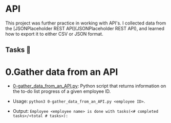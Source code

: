 # API

This project was further practice in working with API's. I collected data from the [JSONPlaceholder REST API](JSONPlaceholder REST API), and learned how to export it to either CSV or JSON format.

## Tasks 📃

# 0.Gather data from an API
- [0-gather_data_from_an_API.py](0-gather_data_from_an_API.py): Python script that returns information on the to-do list progress of a given employee ID.

- Usage: `python3 0-gather_data_from_an_API.py <employee ID>`.
- Output: `Employee <employee name> is done with tasks(<# completed tasks>/<total # tasks>):`
